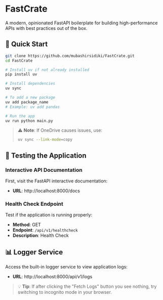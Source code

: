 # FastCrate

A modern, opinionated FastAPI boilerplate for building high-performance APIs with best practices out of the box.

## 🚀 Quick Start

```bash
git clone https://github.com/mubashirsidiki/FastCrate.git
cd FastCrate

# Install uv if not already installed
pip install uv

# Install dependencies
uv sync

# To add a new package
uv add package_name
# Example: uv add pandas

# Run the app
uv run python main.py
```

> ⚠️ **Note**: If OneDrive causes issues, use:
> ```bash
> uv sync --link-mode=copy
> ```

## 🧪 Testing the Application

### Interactive API Documentation
First, visit the FastAPI interactive documentation:
- **URL**: http://localhost:8000/docs

### Health Check Endpoint
Test if the application is running properly:
- **Method**: GET
- **Endpoint**: `/api/v1/healthcheck`
- **Description**: Health Check

## 📊 Logger Service

Access the built-in logger service to view application logs:

- **URL**: http://localhost:8000/api/v1/logs

> 💡 **Tip**: If after clicking the "Fetch Logs" button you see nothing, try switching to incognito mode in your browser.

